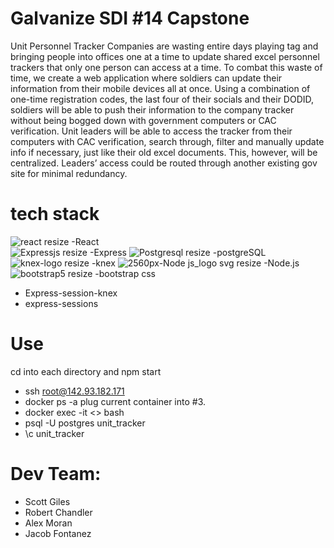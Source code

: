 # Galvanize SDI #14 Capstone
Unit Personnel Tracker
Companies are wasting entire days playing tag and bringing people into offices one at a time to update shared excel personnel trackers that only one person can access at a time. To combat this waste of time, we create a web application where soldiers can update their information from their mobile devices all at once. Using a combination of one-time registration codes, the last four of their socials and their DODID, soldiers will be able to push their information to the company tracker without being bogged down with government computers or CAC verification. Unit leaders will be able to access the tracker from their computers with CAC verification, search through, filter and manually update info if necessary, just like their old excel documents. This, however, will be centralized. Leaders’ access could be routed through another existing gov site for minimal redundancy.

# tech stack 
![react resize](https://user-images.githubusercontent.com/117850494/218570383-6a6508c7-2119-44bb-8a2d-92d8c655984b.png)
-React  
![Expressjs resize](https://user-images.githubusercontent.com/117850494/218570416-b60503f9-97e5-4443-9dfe-a7a18358ccdd.png)
-Express 
![Postgresql resize](https://user-images.githubusercontent.com/117850494/218570438-b8dcd48c-bb2f-4957-896d-9d3a5cb873ce.png) 
-postgreSQL
 ![knex-logo resize](https://user-images.githubusercontent.com/117850494/218570454-1da41ba7-d058-48c3-8bad-6d215c9b5e37.png)
-knex 
![2560px-Node js_logo svg resize](https://user-images.githubusercontent.com/117850494/218570471-4aae1dcc-5341-4395-be6e-3be437bbbf0d.png)
-Node.js 
 ![bootstrap5 resize](https://user-images.githubusercontent.com/117850494/218570494-601aeb4c-645d-4776-8c69-dbd09b27d1b5.jpg)
-bootstrap css 
- Express-session-knex
- express-sessions 

# Use
 cd into each directory and npm start
- ssh root@142.93.182.171
- docker ps -a plug current container into #3.
- docker exec -it <> bash
- psql -U postgres unit_tracker
- \c unit_tracker
# Dev Team: 
- Scott Giles
- Robert Chandler
- Alex Moran
- Jacob Fontanez
